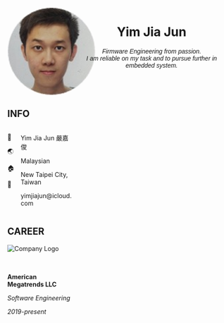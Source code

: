 <div style="overflow: auto">
  <div style="float: left; width: 30%;">
    <div style="width: 200px; height: 200px; border-radius: 50%; overflow: hidden;">
      <img src="./img/Me.jpg" alt="JiaJunYim's Image" style="width: 100%;">
    </div>
  </div>
  <div style="float: right; width: 70%;">
    <div align="center">
      <h1> Yim Jia Jun </h1>
      <div style="font-family: Arial, sans-serif;">
        <p><em>Firmware Engineering from passion.<br>I am reliable on my task and to pursue further in embedded system.</em></p>
      </div>
    </div>
  </div>
</div>
<div style="overflow: auto">
  <div style="float: left; width: 30%;">
    <div align="left">
      <h2> INFO </h2>
    </div>
    <div style="overflow: auto">
      <div style="float: left; width: 20%;">
        <p>🙍</p>
        <p>🌏</p>
        <p>🏠</p>
        <p>📧</p>
      </div>
      <div style="float: right; width: 80%;">
        <p> Yim Jia Jun 嚴嘉俊 </p>
        <p> Malaysian </p>
        <p> New Taipei City, Taiwan </p>
        <p> yimjiajun@icloud.com </p>
      </div>
    </div>
    <div align="left">
      <h2> CAREER </h2>
      <div style="width: 150px; height: 50px; overflow: hidden;" >
        <img src="https://upload.wikimedia.org/wikipedia/en/thumb/5/57/American_Megatrends_(logo).svg/440px-American_Megatrends_(logo).svg.png" alt="Company Logo" style="width: 100%;">
      </div>
      <p><b> American Megatrends LLC </b></p>
      <p><i> Software Engineering </i></p>
      <p><i> 2019-present </i></p>
    </div>
  </div>
  <div style="float: right; width: 70%;">
  </div>
</div>
